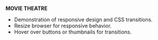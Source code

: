 **MOVIE THEATRE**
- Demonstration of responsive design and CSS transitions.
- Resize browser for responsive behavior.
- Hover over buttons or thumbnails for transitions.
